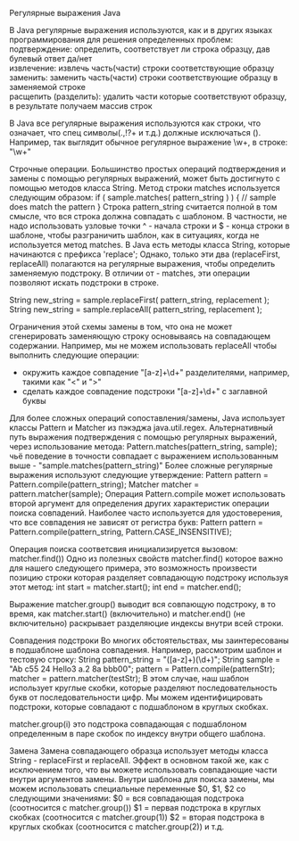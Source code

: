 Регулярные выражения Java

В Java регулярные выражения используются, как и в других языках программирования для решения определенных проблем:  
подтверждение: определить, соответствует ли строка образцу, дав булевый ответ да/нет  
извлечение: извлечь часть(части) строки соответствующие образцу  
заменить: заменить часть(части) строки соответствующие образцу в заменяемой строке  
расщепить (разделить): удалить части которые соответствуют образцу, в результате получаем массив строк  

В Java все регулярные выражения используются как строки, что означает, что спец символы(.,!?+ и т.д.) должные исключаться (\). Например, так выглядит
обычное регулярное выражение \w+, в строке:
"\\w+"

Строчные операции.
Большинство простых операций подтверждения и замены с помощью регулярных выражений, может быть достигнуто с помощью методов класса String.
Метод строки matches используется следующим образом:
if ( sample.matches( pattern_string ) ) {
  // sample does match the pattern
}
Строка pattern_string считается полной в том смысле, что вся строка должна совпадать с шаблоном.
В частности, не надо использовать узловые точки ^ - начала строки и $ - конца строки в шаблоне, чтобы разграничить шаблон, как в ситуациях, когда не используется метод matches.
В Java есть методы класса String, которые начинаются с префикса 'replace'; 
Однако, только эти два (replaceFirst, replaceAll) полагаются на регулярные выражения, чтобы определить
заменяемую подстроку.
В отличии от - matches, эти операции позволяют искать подстроки в строке.

String new_string = sample.replaceFirst( pattern_string, replacement );
String new_string = sample.replaceAll( pattern_string, replacement );

Ограничения этой схемы замены в том, что она не может сгенерировать заменяющую строку основываясь
на совпадающем содержании. Например, мы не можем использовать replaceAll чтобы выполнить следующие
операции:
- окружить каждое совпадение "[a-z]+\d+" разделителями, например, такими как "<" и ">"
- сделать каждое совпадение подстроки "[a-z]+\d+" с заглавной буквы

Для более сложных операций сопоставления/замены, Java использует классы Pattern и Matcher из пэкэджа
java.util.regex. Альтернативный путь выражения подтверждения с помощью регулярных выражений, через
использование метода:
Pattern.matches(pattern_string, sample);
чьё поведение в точности совпадает с выражением использованным выше - "sample.matches(pattern_string)"
Более сложные регулярные выражения используют следующие утверждение:
Pattern pattern = Pattern.compile(pattern_string);
Matcher matcher = pattern.matcher(sample);
Операция Pattern.compile может использовать второй аргумент для определения других характеристик операции
поиска совпадений. Наиболее часто используется для удостоверения, что все совпадения не зависят от регистра 
букв:
Pattern pattern = Pattern.compile(pattern_string, Pattern.CASE_INSENSITIVE);

Операция поиска соответсвия инициализируется вызовом:
matcher.find())
Одно из полезных свойств matcher.find() которое важно для нашего следующего примера, это возможность
произвести позицию строки которая разделяет совпадающую подстроку используя этот метод:
int start = matcher.start();
int end = matcher.end();

Выражение matcher.group() выводит вся совпающую подстроку, в то время, как matcher.start() (включительно)
и matcher.end() (не включительно) раскрывает разделяюцие индексы внутри всей строки.

Совпадения подстроки
Во многих обстоятельствах, мы заинтересованы в подшаблоне шаблона совпадения. Например, 
рассмотрим шаблон и тестовую строку:
String pattern_string = "([a-z]+)(\\d+)";
String sample = "Ab c55 24 Hello3 a.2 8a bbb00";
pattern = Pattern.compile(patternStr);
matcher = pattern.matcher(testStr);
В этом случае, наш шаблон использует круглые скобки, которые разделяют последовательность букв
от последовательности цифр. Мы можем идентифицировать подстроки, которые совпадают с подшаблоном в
круглых скобках.

matcher.group(i) это подстрока совпадающая с подшаблоном определенным в паре скобок по индексу внутри общего шаблона.

Замена
Замена совпадающего образца использует методы класса String - replaceFirst и replaceAll. Эффект
в основном такой же, как с исключением того, что вы можете использовать совпадающие части внутри
аргументов замены.
Внутри шаблона для поиска замены, мы можем использовать специальные переменные $0, $1, $2 со
следующими значениями:
$0 = вся совпадающая подстрока
(соотносится с matcher.group())
$1 = первая подстрока в круглых скобках
(соотносится с matcher.group(1))
$2 = вторая подстрока в круглых скобках
(соотносится с matcher.group(2)) и т.д.
